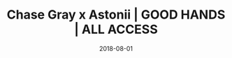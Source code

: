 ---
layout: all-access-gallery
bodybg: dark
title: Chase Gray x Astonii | GOOD HANDS | ALL ACCESS
description: >-
  Wesley Alexander is a young, ambitious, and multifaceted creative that breaks the mold of traditional photography. The majority of his work is made up of surreal digital collages that compile his photographs, taken on digital, film, and Polaroid, to create an eye-catching and mind-bending experience. 
author_name: Wesley Alexander
gallery_title: Chase Gray x Astonii
date_location: Houston, TX
hero: /assets/all-access/wesley-alexander/chase-gray-astonii/6.jpg
date: 2018-08-01
images:
  - url: /assets/all-access/wesley-alexander/chase-gray-astonii/1.jpg
    column: half
  - url: /assets/all-access/wesley-alexander/chase-gray-astonii/2.jpg
    column: half
  - url: /assets/all-access/wesley-alexander/chase-gray-astonii/3.jpg
    column: half
  - url: /assets/all-access/wesley-alexander/chase-gray-astonii/4.jpg
    column: half
  - url: /assets/all-access/wesley-alexander/chase-gray-astonii/5.jpg
  - url: /assets/all-access/wesley-alexander/chase-gray-astonii/6.jpg
  - url: /assets/all-access/wesley-alexander/chase-gray-astonii/7.jpg
  - url: /assets/all-access/wesley-alexander/chase-gray-astonii/8.jpg
    column: half
  - url: /assets/all-access/wesley-alexander/chase-gray-astonii/9.jpg
    column: half
  - url: /assets/all-access/wesley-alexander/chase-gray-astonii/10.jpg
  - url: /assets/all-access/wesley-alexander/chase-gray-astonii/11.jpg
    column: half
  - url: /assets/all-access/wesley-alexander/chase-gray-astonii/12.jpg
    column: half
  - url: /assets/all-access/wesley-alexander/chase-gray-astonii/13.jpg
    column: half
  - url: /assets/all-access/wesley-alexander/chase-gray-astonii/14.jpg
    column: half
  - url: /assets/all-access/wesley-alexander/chase-gray-astonii/15.jpg
    column: half
  - url: /assets/all-access/wesley-alexander/chase-gray-astonii/16.jpg
    column: half
  - url: /assets/all-access/wesley-alexander/chase-gray-astonii/17.jpg
    column: half
  - url: /assets/all-access/wesley-alexander/chase-gray-astonii/18.jpg
    column: half
  - url: /assets/all-access/wesley-alexander/chase-gray-astonii/19.jpg
  - url: /assets/all-access/wesley-alexander/chase-gray-astonii/20.jpg
  - url: /assets/all-access/wesley-alexander/chase-gray-astonii/21.jpg
---
